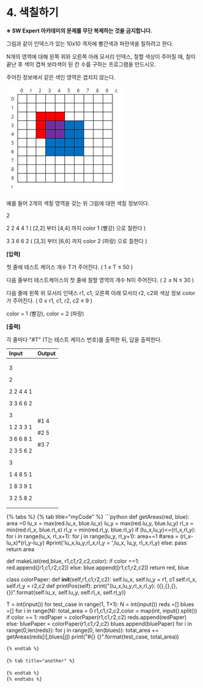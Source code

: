 # 4. 색칠하기

**※ SW Expert 아카데미의 문제를 무단 복제하는 것을 금지합니다.**  
  
  
그림과 같이 인덱스가 있는 10x10 격자에 빨간색과 파란색을 칠하려고 한다.  
  
N개의 영역에 대해 왼쪽 위와 오른쪽 아래 모서리 인덱스, 칠할 색상이 주어질 때, 칠이 끝난 후 색이 겹쳐 보라색이 된 칸 수를 구하는 프로그램을 만드시오.  
  
주어진 정보에서 같은 색인 영역은 겹치지 않는다.  
 

![](../../.gitbook/assets/samsung_4.JPG)

  
예를 들어 2개의 색칠 영역을 갖는 위 그림에 대한 색칠 정보이다.

2

2 2 4 4 1  \( \[2,2\] 부터 \[4,4\] 까지 color 1 \(빨강\) 으로 칠한다 \)

3 3 6 6 2 \( \[3,3\] 부터 \[6,6\] 까지 color 2 \(파랑\) 으로 칠한다 \)  
  
 

**\[입력\]**

첫 줄에 테스트 케이스 개수 T가 주어진다.   \( 1 ≤ T ≤ 50 \)

다음 줄부터 테스트케이스의 첫 줄에 칠할 영역의 개수 N이 주어진다. \( 2 ≤ N ≤ 30 \)

다음 줄에 왼쪽 위 모서리 인덱스 r1, c1, 오른쪽 아래 모서리 r2, c2와 색상 정보 color가 주어진다. \( 0 ≤ r1, c1, r2, c2 ≤ 9 \)  
  
color = 1 \(빨강\), color = 2 \(파랑\)



**\[출력\]**

각 줄마다 "\#T" \(T는 테스트 케이스 번호\)를 출력한 뒤, 답을 출력한다.

<table>
  <thead>
    <tr>
      <th style="text-align:left">Input</th>
      <th style="text-align:left">Output</th>
    </tr>
  </thead>
  <tbody>
    <tr>
      <td style="text-align:left">
        <p>3</p>
        <p>2</p>
        <p>2 2 4 4 1</p>
        <p>3 3 6 6 2</p>
        <p>3</p>
        <p>1 2 3 3 1</p>
        <p>3 6 6 8 1</p>
        <p>2 3 5 6 2</p>
        <p>3</p>
        <p>1 4 8 5 1</p>
        <p>1 8 3 9 1</p>
        <p>3 2 5 8 2</p>
      </td>
      <td style="text-align:left">
        <p>#1 4</p>
        <p>#2 5</p>
        <p>#3 7</p>
      </td>
    </tr>
  </tbody>
</table>{% tabs %}
{% tab title="myCode" %}
```python
def getAreas(red, blue):
	area =0 
	lu_x = max(red.lu_x, blue.lu_x)
	lu_y = max(red.lu_y, blue.lu_y)
	rl_x = min(red.rl_x, blue.rl_x)
	rl_y = min(red.rl_y, blue.rl_y)
	if (lu_x,lu_y)<=(rl_x,rl_y):
		for i in range(lu_x, rl_x+1):
			for j in range(lu_y, rl_y+1):
				area+=1
				#area = (rl_x-lu_x)*(rl_y-lu_y)
				#print('lu_x,lu_y,rl_x,rl_y = ',lu_x, lu_y, rl_x,rl_y)
	else:
		pass
	return area
        
def makeList(red,blue, r1,c1,r2,c2,color):
	if color ==1: 
		red.append([r1,c1,r2,c2])
	else: 
		blue.append([r1,c1,r2,c2])
	return red, blue

class colorPaper:
	def __init__(self,r1,c1,r2,c2):
		self.lu_x, self.lu_y = r1, c1
		self.rl_x, self.rl_y = r2,c2
	def printPos(self):
		print("(lu_x,lu_y,rl_x,rl_y): ({},{},{},{})".format(self.lu_x, self.lu_y, self.rl_x, self.rl_y))
	
T = int(input())
for test_case in range(1, T+1):
	N = int(input())
	reds =[]
	blues =[]
	for i in range(N):
		total_area = 0
		r1,c1,r2,c2,color = map(int, input().split())
		if color == 1:
			redPaper = colorPaper(r1,c1,r2,c2)
			reds.append(redPaper)
		else: 
			bluePaper = colorPaper(r1,c1,r2,c2)
			blues.append(bluePaper)
	for i in range(0,len(reds)):
		for j in range(0, len(blues)):
			total_area += getAreas(reds[i],blues[j])
	print("#{} {}".format(test_case, total_area))
```
{% endtab %}

{% tab title="another" %}

{% endtab %}
{% endtabs %}

